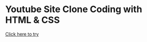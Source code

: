 # Youtube Site Clone Coding with HTML & CSS

[Click here to try](https://hanjinhui638.github.io/youyube-site/)
